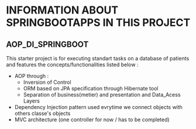 # INFORMATION ABOUT SPRINGBOOTAPPS IN THIS PROJECT

## AOP_DI_SPRINGBOOT

This starter project is for executing standart tasks on a database of patients and
features the concepts/functionalities listed below :

- AOP through :
	- Inversion of Control
	- ORM based on JPA specification through Hibernate tool
	- Separation of business(metier) and presentation and Data_Acess Layers 
- Dependency Injection pattern used evrytime we connect objects with others classe's objects
- MVC architecture (one controller for now / has to be completed) 
